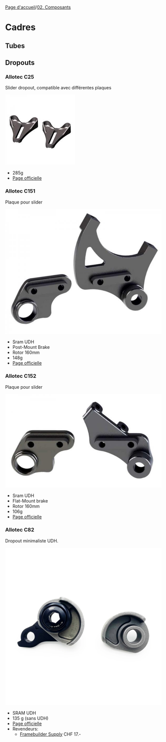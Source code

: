 [Page d'accueil](./index.md)/[02. Composants](./02_components_fr.md)

# Cadres
## Tubes

## Dropouts
### Allotec C25
Slider dropout, compatible avec différentes plaques

![Allotec C25](./pics/Allotec-C25.jpeg)

 - 285g
 - [Page officielle](http://www.allotec.com.tw/Dropout91.html?CID=1_6)

### Allotec C151
Plaque pour slider

![Allotec C151](./pics/Allotec-C151.jpg)

 - Sram UDH
 - Post-Mount Brake
 - Rotor 160mm
 - 148g
 - [Page officielle](http://www.allotec.com.tw/Dropout151.html?CID=1_6)

### Allotec C152
Plaque pour slider

![Allotec C152](./pics/Allotec-C152.jpg)

 - Sram UDH
 - Flat-Mount brake
 - Rotor 160mm
 - 106g
 - [Page officielle](http://www.allotec.com.tw/Dropout152.html?CID=1_6)

### Allotec C82
Dropout minimaliste UDH.

![Allotec C82](./pics/Allotec-C82.webp)
 - SRAM UDH
 - 135 g (sans UDH)
 - [Page officielle](http://www.allotec.com.tw/Dropout82.html)
 - Revendeurs:
   - [Framebuilder Supply](https://framebuildersupply.com/collections/rear-dropouts/products/hooded-rear-thru-axle-dropout-for-sram-universal-derailleur-hanger) CHF 17.-
